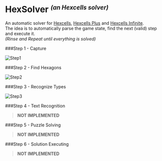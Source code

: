 HexSolver <i><small><sup>(an Hexcells solver)<sup></small></i>
==============================================================

An automatic solver for [Hexcells](http://www.matthewbrowngames.com/hexcells.html), [Hexcells Plus](http://www.matthewbrowngames.com/hexcellsplus.html) and [Hexcells Infinite](http://www.matthewbrowngames.com/hexcellsinfinite.html).  
The idea is to automatically parse the game state, find the next (valid) step and execute it.  
*(Rinse and Repeat until everything is solved)*

###Step 1 - Capture

![Step1](https://raw.githubusercontent.com/Mikescher/HexSolver/master/README-FILES/shot1.png)

###Step 2 - Find Hexagons

![Step2](https://raw.githubusercontent.com/Mikescher/HexSolver/master/README-FILES/shot2.png)

###Step 3 - Recognize Types

![Step3](https://raw.githubusercontent.com/Mikescher/HexSolver/master/README-FILES/shot3.png)

###Step 4 - Text Recognition

> **NOT IMPLEMENTED**

###Step 5 - Puzzle Solving

> **NOT IMPLEMENTED**

###Step 6 - Solution Executing

> **NOT IMPLEMENTED**